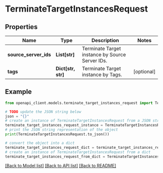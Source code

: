 # TerminateTargetInstancesRequest


## Properties

Name | Type | Description | Notes
------------ | ------------- | ------------- | -------------
**source_server_ids** | **List[str]** | Terminate Target instance by Source Server IDs. | 
**tags** | **Dict[str, str]** | Terminate Target instance by Tags. | [optional] 

## Example

```python
from openapi_client.models.terminate_target_instances_request import TerminateTargetInstancesRequest

# TODO update the JSON string below
json = "{}"
# create an instance of TerminateTargetInstancesRequest from a JSON string
terminate_target_instances_request_instance = TerminateTargetInstancesRequest.from_json(json)
# print the JSON string representation of the object
print(TerminateTargetInstancesRequest.to_json())

# convert the object into a dict
terminate_target_instances_request_dict = terminate_target_instances_request_instance.to_dict()
# create an instance of TerminateTargetInstancesRequest from a dict
terminate_target_instances_request_from_dict = TerminateTargetInstancesRequest.from_dict(terminate_target_instances_request_dict)
```
[[Back to Model list]](../README.md#documentation-for-models) [[Back to API list]](../README.md#documentation-for-api-endpoints) [[Back to README]](../README.md)


